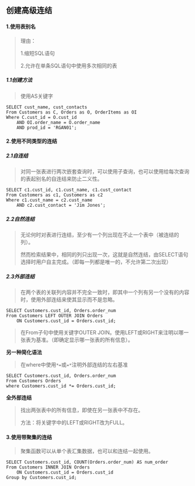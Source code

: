 ## 创建高级连结

#### 1.使用表别名

> 理由：
>
> 1.缩短SQL语句
>
> 2.允许在单条SQL语句中使用多次相同的表

##### 1.1创建方法

> 使用AS关键字

```mysql
SELECT cust_name, cust_contacts
From Customers as C, Orders as O, OrderItems as OI
Where C.cust_id = O.cust_id
	AND OI.order_name = O.order_name
	AND prod_id = 'RGAN01';
```

#### 2.使用不同类型的连结

##### 2.1自连结

> 对同一张表进行两次嵌套查询时，可以使用子查询，也可以使用给每次查询的表起别名的自连结来防止二义性。

```mysql
SELECT c1.cust_id, c1.cust_name, c1.cust_contact
From Customers as c1, Customers as c2
Where c1.cust_name = c2.cust_name
	AND c2.cust_contact = 'Jim Jones';
```

##### 2.2自然连结

> 无论何时对表进行连结，至少有一个列出现在不止一个表中（被连结的列）。
>
> 然而检索结果中，相同的列只出现一次，这就是自然连结，由SELECT语句选择时用户自主完成。（即每一列都是唯一的，不允许第二次出现）

##### 2.3外部连结

> 在两个表的关联列内容并不完全一致时，即其中一个列有另一个没有的内容时，使用外部连结来使其显示而不是忽略。

```mysql
SELECT Customers.cust_id, Orders.order_num
From Customers LEFT OUTER JOIN Orders
	ON Customers.cust_id = Orders.cust_id;
```

> 在From子句中使用关键字OUTER JOIN。使用LEFT或RIGHT来注明以哪一张表为基准。（即确定显示哪一张表的所有信息）。

**另一种简化语法**

> 在where中使用`*=`或`=*`注明外部连结的左右基准

```mysql
SELECT Customers.cust_id, Orders.order_num
From Customers Orders
where Customers.cust_id *= Orders.cust_id;
```

**全外部连结**

> 找出两张表中的所有信息，即使在另一张表中不存在。
>
> 方法：将关键字中的LEFT或RIGHT改为FULL。

#### 3.使用带聚集的连结

> 聚集函数可以从单个表汇集数据，也可以和连结一起使用。

```mysql
SELECT Customers.cust_id, COUNT(Orders.order_num) AS num_order
From Customers INNER JOIN Orders 
	ON Customers.cust_id = Orders.cust_id
Group by Customers.cust_id;
```

